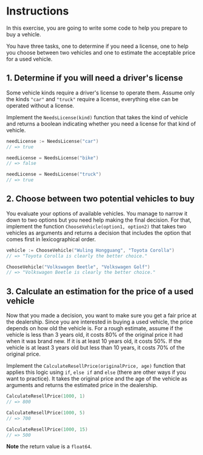 # Instructions

In this exercise, you are going to write some code to help you prepare to buy a vehicle.

You have three tasks, one to determine if you need a license, one to help you choose between two vehicles and one to estimate the acceptable price for a used vehicle.

## 1. Determine if you will need a driver's license

Some vehicle kinds require a driver's license to operate them.
Assume only the kinds `"car"` and `"truck"` require a license, everything else can be operated without a license.

Implement the `NeedsLicense(kind)` function that takes the kind of vehicle and returns a boolean indicating whether you need a license for that kind of vehicle.

```go
needLicense := NeedsLicense("car")
// => true

needLicense = NeedsLicense("bike")
// => false

needLicense = NeedsLicense("truck")
// => true
```

## 2. Choose between two potential vehicles to buy

You evaluate your options of available vehicles.
You manage to narrow it down to two options but you need help making the final decision.
For that, implement the function `ChooseVehicle(option1, option2)` that takes two vehicles as arguments and returns a decision that includes the option that comes first in lexicographical order.

```go
vehicle := ChooseVehicle("Wuling Hongguang", "Toyota Corolla")
// => "Toyota Corolla is clearly the better choice."

ChooseVehicle("Volkswagen Beetle", "Volkswagen Golf")
// => "Volkswagen Beetle is clearly the better choice."
```

## 3. Calculate an estimation for the price of a used vehicle

Now that you made a decision, you want to make sure you get a fair price at the dealership.
Since you are interested in buying a used vehicle, the price depends on how old the vehicle is.
For a rough estimate, assume if the vehicle is less than 3 years old, it costs 80% of the original price it had when it was brand new.
If it is at least 10 years old, it costs 50%.
If the vehicle is at least 3 years old but less than 10 years, it costs 70% of the original price.

Implement the `CalculateResellPrice(originalPrice, age)` function that applies this logic using `if`, `else if` and `else` (there are other ways if you want to practice).
It takes the original price and the age of the vehicle as arguments and returns the estimated price in the dealership.

```go
CalculateResellPrice(1000, 1)
// => 800

CalculateResellPrice(1000, 5)
// => 700

CalculateResellPrice(1000, 15)
// => 500
```

**Note** the return value is a `float64`.
